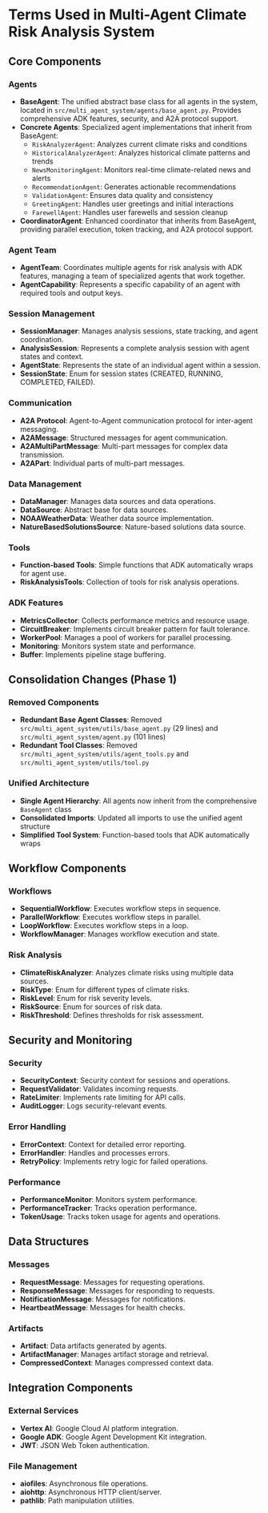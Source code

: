 # Terms Used in Multi-Agent Climate Risk Analysis System

## Core Components

### Agents
- **BaseAgent**: The unified abstract base class for all agents in the system, located in `src/multi_agent_system/agents/base_agent.py`. Provides comprehensive ADK features, security, and A2A protocol support.
- **Concrete Agents**: Specialized agent implementations that inherit from BaseAgent:
  - `RiskAnalyzerAgent`: Analyzes current climate risks and conditions
  - `HistoricalAnalyzerAgent`: Analyzes historical climate patterns and trends
  - `NewsMonitoringAgent`: Monitors real-time climate-related news and alerts
  - `RecommendationAgent`: Generates actionable recommendations
  - `ValidationAgent`: Ensures data quality and consistency
  - `GreetingAgent`: Handles user greetings and initial interactions
  - `FarewellAgent`: Handles user farewells and session cleanup
- **CoordinatorAgent**: Enhanced coordinator that inherits from BaseAgent, providing parallel execution, token tracking, and A2A protocol support.

### Agent Team
- **AgentTeam**: Coordinates multiple agents for risk analysis with ADK features, managing a team of specialized agents that work together.
- **AgentCapability**: Represents a specific capability of an agent with required tools and output keys.

### Session Management
- **SessionManager**: Manages analysis sessions, state tracking, and agent coordination.
- **AnalysisSession**: Represents a complete analysis session with agent states and context.
- **AgentState**: Represents the state of an individual agent within a session.
- **SessionState**: Enum for session states (CREATED, RUNNING, COMPLETED, FAILED).

### Communication
- **A2A Protocol**: Agent-to-Agent communication protocol for inter-agent messaging.
- **A2AMessage**: Structured messages for agent communication.
- **A2AMultiPartMessage**: Multi-part messages for complex data transmission.
- **A2APart**: Individual parts of multi-part messages.

### Data Management
- **DataManager**: Manages data sources and data operations.
- **DataSource**: Abstract base for data sources.
- **NOAAWeatherData**: Weather data source implementation.
- **NatureBasedSolutionsSource**: Nature-based solutions data source.

### Tools
- **Function-based Tools**: Simple functions that ADK automatically wraps for agent use.
- **RiskAnalysisTools**: Collection of tools for risk analysis operations.

### ADK Features
- **MetricsCollector**: Collects performance metrics and resource usage.
- **CircuitBreaker**: Implements circuit breaker pattern for fault tolerance.
- **WorkerPool**: Manages a pool of workers for parallel processing.
- **Monitoring**: Monitors system state and performance.
- **Buffer**: Implements pipeline stage buffering.

## Consolidation Changes (Phase 1)

### Removed Components
- **Redundant Base Agent Classes**: Removed `src/multi_agent_system/utils/base_agent.py` (29 lines) and `src/multi_agent_system/agent.py` (101 lines)
- **Redundant Tool Classes**: Removed `src/multi_agent_system/utils/agent_tools.py` and `src/multi_agent_system/utils/tool.py`

### Unified Architecture
- **Single Agent Hierarchy**: All agents now inherit from the comprehensive `BaseAgent` class
- **Consolidated Imports**: Updated all imports to use the unified agent structure
- **Simplified Tool System**: Function-based tools that ADK automatically wraps

## Workflow Components

### Workflows
- **SequentialWorkflow**: Executes workflow steps in sequence.
- **ParallelWorkflow**: Executes workflow steps in parallel.
- **LoopWorkflow**: Executes workflow steps in a loop.
- **WorkflowManager**: Manages workflow execution and state.

### Risk Analysis
- **ClimateRiskAnalyzer**: Analyzes climate risks using multiple data sources.
- **RiskType**: Enum for different types of climate risks.
- **RiskLevel**: Enum for risk severity levels.
- **RiskSource**: Enum for sources of risk data.
- **RiskThreshold**: Defines thresholds for risk assessment.

## Security and Monitoring

### Security
- **SecurityContext**: Security context for sessions and operations.
- **RequestValidator**: Validates incoming requests.
- **RateLimiter**: Implements rate limiting for API calls.
- **AuditLogger**: Logs security-relevant events.

### Error Handling
- **ErrorContext**: Context for detailed error reporting.
- **ErrorHandler**: Handles and processes errors.
- **RetryPolicy**: Implements retry logic for failed operations.

### Performance
- **PerformanceMonitor**: Monitors system performance.
- **PerformanceTracker**: Tracks operation performance.
- **TokenUsage**: Tracks token usage for agents and operations.

## Data Structures

### Messages
- **RequestMessage**: Messages for requesting operations.
- **ResponseMessage**: Messages for responding to requests.
- **NotificationMessage**: Messages for notifications.
- **HeartbeatMessage**: Messages for health checks.

### Artifacts
- **Artifact**: Data artifacts generated by agents.
- **ArtifactManager**: Manages artifact storage and retrieval.
- **CompressedContext**: Manages compressed context data.

## Integration Components

### External Services
- **Vertex AI**: Google Cloud AI platform integration.
- **Google ADK**: Google Agent Development Kit integration.
- **JWT**: JSON Web Token authentication.

### File Management
- **aiofiles**: Asynchronous file operations.
- **aiohttp**: Asynchronous HTTP client/server.
- **pathlib**: Path manipulation utilities.